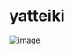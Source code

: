 # yatteiki

![image](https://cloud.githubusercontent.com/assets/7356977/24708122/eb9faf58-1a50-11e7-9827-f8e4906b44af.png)
